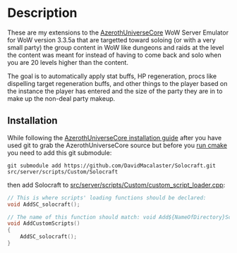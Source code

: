 Description
===========

These are my extensions to the [AzerothUniverseCore][4] WoW Server Emulator for WoW
version 3.3.5a that are targetted toward soloing (or with a very small party)
the group content in WoW like dungeons and raids at the level the content was
meant for instead of having to come back and solo when you are 20 levels higher
than the content.

The goal is to automatically apply stat buffs, HP regeneration, procs like
dispelling target regeneration buffs, and other things to the player based on
the instance the player has entered and the size of the party they are in to
make up the non-deal party makeup.

[4]: <https://AzerothUniverseCore.atlassian.net/wiki/>

Installation
------------

While following the [AzerothUniverseCore installation guide][1] after you have used git
to grab the AzerothUniverseCore source but before you [run cmake][2] you need to add
this git submodule:

`git submodule add https://github.com/DavidMacalaster/Solocraft.git
src/server/scripts/Custom/Solocraft`

then add Solocraft to [src/server/scripts/Custom/custom_script_loader.cpp][3]:

[3]: <https://github.com/AzerothUniverseCore/AzerothUniverseCore/blob/3.3.5/src/server/scripts/Custom/custom_script_loader.cpp>

```c++
// This is where scripts' loading functions should be declared:
void AddSC_solocraft();

// The name of this function should match: void Add${NameOfDirectory}Scripts()
void AddCustomScripts()
{
	AddSC_solocraft();
}
```

[1]: <https://AzerothUniverseCore.atlassian.net/wiki/display/tc/Core+Installation>

[2]: <https://AzerothUniverseCore.atlassian.net/wiki/display/tc/Linux+Core+Installation#LinuxCoreInstallation-Configuringforcompiling>
